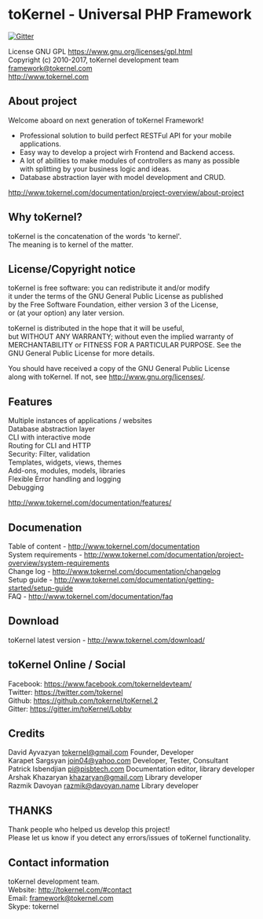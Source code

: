 
 toKernel - Universal PHP Framework
 ==================================
 [![Gitter](https://badges.gitter.im/gitterHQ/gitter.svg)](https://gitter.im/toKernel/Lobby)


 License GNU GPL <https://www.gnu.org/licenses/gpl.html>  
 Copyright (c) 2010-2017, toKernel development team <framework@tokernel.com>  
 http://www.tokernel.com  

 About project
 -------------
 Welcome aboard on next generation of toKernel Framework!   
 
 - Professional solution to build perfect RESTFul API for your mobile applications.  
 - Easy way to develop a project wirh Frontend and Backend access.  
 - A lot of abilities to make modules of controllers as many as possible   
	with splitting by your business logic and ideas.  
 - Database abstraction layer with model development and CRUD.  
 
 http://www.tokernel.com/documentation/project-overview/about-project
 
 Why toKernel?
 -------------
 
 toKernel is the concatenation of the words 'to kernel'.  
 The meaning is to kernel of the matter.  

 License/Copyright notice
 ------------------------
  
 toKernel is free software: you can redistribute it and/or modify  
 it under the terms of the GNU General Public License as published  
 by the Free Software Foundation, either version 3 of the License,  
 or (at your option) any later version.  
 
 toKernel is distributed in the hope that it will be useful,  
 but WITHOUT ANY WARRANTY; without even the implied warranty of  
 MERCHANTABILITY or FITNESS FOR A PARTICULAR PURPOSE. See the  
 GNU General Public License for more details.  
 
 You should have received a copy of the GNU General Public License  
 along with toKernel. If not, see <http://www.gnu.org/licenses/>.  

 Features
 --------
 
 Multiple instances of applications / websites  
 Database abstraction layer  
 CLI with interactive mode  
 Routing for CLI and HTTP  
 Security: Filter, validation  
 Templates, widgets, views, themes  
 Add-ons, modules, models, libraries  
 Flexible Error handling and logging  
 Debugging  
 
 http://www.tokernel.com/documentation/features/
 
 Documenation
 ------------
 
 Table of content - http://www.tokernel.com/documentation  
 System requirements - http://www.tokernel.com/documentation/project-overview/system-requirements  
 Change log - http://www.tokernel.com/documentation/changelog  
 Setup guide - http://www.tokernel.com/documentation/getting-started/setup-guide  
 FAQ - http://www.tokernel.com/documentation/faq  
 
 Download
 -------- 
 
 toKernel latest version - http://www.tokernel.com/download/  

 toKernel Online / Social
 ------------------------
 
 Facebook: https://www.facebook.com/tokerneldevteam/  
 Twitter: https://twitter.com/tokernel  
 Github: https://github.com/tokernel/toKernel.2  
 Gitter: https://gitter.im/toKernel/Lobby  
 
 Credits
 ------- 

 David Ayvazyan     <tokernel@gmail.com>    Founder, Developer  
 Karapet Sargsyan   <join04@yahoo.com>      Developer, Tester, Consultant  
 Patrick Isbendjian <pi@pisbtech.com>       Documentation editor, library developer  
 Arshak Khazaryan   <khazaryan@gmail.com>   Library developer  
 Razmik Davoyan     <razmik@davoyan.name>   Library developer  

 THANKS
 ------
 
 Thank people who helped us develop this project!  
 Please let us know if you detect any errors/issues of toKernel functionality.   
  
 Contact information
 -------------------

 toKernel development team.  
 Website: http://tokernel.com/#contact  
 Email: framework@tokernel.com  
 Skype: tokernel  
 